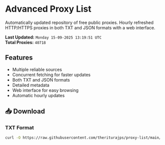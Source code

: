 # Advanced Proxy List

Automatically updated repository of free public proxies. Hourly refreshed HTTP/HTTPS proxies in both TXT and JSON formats with a web interface.

**Last Updated:** `Monday 15-09-2025 13:19:51 UTC`  
**Total Proxies:** `40718`

## Features
- Multiple reliable sources
- Concurrent fetching for faster updates
- Both TXT and JSON formats
- Detailed metadata
- Web interface for easy browsing
- Automatic hourly updates

## 📥 Download

### TXT Format
```bash
curl -O https://raw.githubusercontent.com/theriturajps/proxy-list/main/proxies.txt